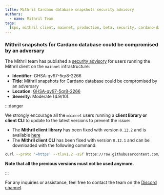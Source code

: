 ```yaml
---
title: Mithril Cardano database snapshots security advisory
authors:
  - name: Mithril Team
tags:
  [spo, mithril client, mainnet, production, beta, security, cardano-database]
---
```


### Mithril snapshots for Cardano database could be compromised by an adversary

The Mithril team has published a [security advisory](https://github.com/input-output-hk/mithril/security/advisories/GHSA-qv97-5qr8-2266) for users running the Mithril client on the `mainnet` infrastructure:

- **Identifier**: GHSA-qv97-5qr8-2266
- **Title**: Mithril snapshots for Cardano database could be compromised by an adversary
- **Location**: [GHSA-qv97-5qr8-2266](https://github.com/input-output-hk/mithril/security/advisories/GHSA-qv97-5qr8-2266)
- **Severity**: Moderate (4.9/10).

:::danger

We strongly encourage all the `mainnet` users running a **client library or client CLI** to update to the latest versions to prevent the issue:

- The **Mithril client library** has been fixed with version `0.12.2` and is available [here](https://crates.io/crates/mithril-client)
- The **Mithril client CLI** has been fixed with version `0.12.1` and can be downloaded with the following command:

```bash
curl --proto '=https' --tlsv1.2 -sSf https://raw.githubusercontent.com/input-output-hk/mithril/refs/heads/main/mithril-install.sh | sh -s -- -c mithril-client -d 2517.0 -p $(pwd)
```

**Note that all the previous versions must not be used anymore.**

:::

For any inquiries or assistance, feel free to contact the team on the [Discord channel](https://discord.gg/5kaErDKDRq).
